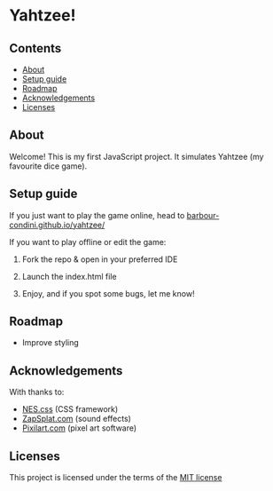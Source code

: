 # Yahtzee!

## Contents
- [About](#about)
- [Setup guide](#setup-guide)
- [Roadmap](#roadmap)
- [Acknowledgements](#acknowledgements)
- [Licenses](#licenses)

## About
Welcome! This is my first JavaScript project. It simulates Yahtzee (my favourite dice game).

## Setup guide

If you just want to play the game online, head to [barbour-condini.github.io/yahtzee/](https://barbour-condini.github.io/yahtzee/) 

If you want to play offline or edit the game:

1. Fork the repo & open in your preferred IDE

2. Launch the index.html file

3. Enjoy, and if you spot some bugs, let me know!

## Roadmap
- Improve styling

## Acknowledgements
With thanks to:
- [NES.css](https://nostalgic-css.github.io/NES.css/) (CSS framework)
- [ZapSplat.com](https://www.zapsplat.com) (sound effects)
- [Pixilart.com](https://www.pixilart.com) (pixel art software)

## Licenses
This project is licensed under the terms of the [MIT license](https://opensource.org/license/mit/)
